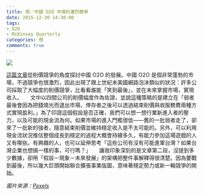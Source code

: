 ```yaml
---
title: 想／中國 O2O 市場的激烈競爭
date: 2015-12-30 14:30:00
tags: 
- O2O
- McKinsey Quarterly
categories: 想
comments: true
---
```

![](cover.jpeg)

[這篇文章](http://www.mckinsey.com/business-functions/marketing-and-sales/our-insights/behind-chinas-runaway-online-to-offline-commerce)從削價競爭的角度探討中國 O2O 的發展。中國 O2O 是個非常蓬勃的市場，不過競爭也很激烈，因此出現了跟上世紀末美國網路泡沫類似的狀況：許多公司採取了大幅度的削價競爭，比看看誰能「笑到最後」，並在未來掌握市場，實現收入。<!-- more -->
　
文中以四間公司的削價幅度作為佐證，並說這種策略的是建立在「弱者最後會因為把錢燒光而退出市場，倖存者之後可以透過結束削價與收服務費兩種方式實現盈利。」為了印證這個假設是否正確，我們可以想一想行業新進入者的壓力，以及可能的現金流為何。如果市場的進入門檻很低——舊的一批弱者走了，卻來了一批新的強者，隨意結束削價並維持穩定收入是不太可能的。另外，可以利用現金流狀況推估整個成長到穩定的過程大概會持續多久，有能力參加這場遊戲的人又有哪些。有興趣的人，也可以延伸思考「這些公司有沒有可能進軍台灣？如果台灣企業也想搞一樣的事，可行嗎？」
　
讓我印象深刻的是文章第二段，沒提到多少數據，卻用「假設－現象－未來發展」的架構把整件事解釋得很清楚。因為要戰到最後，所以幾大巨頭開始聯合擴張事業版圖，意味著穩定勢力或新一輪競爭的開始。

*圖片來源：[Pexels](https://www.pexels.com/)*
